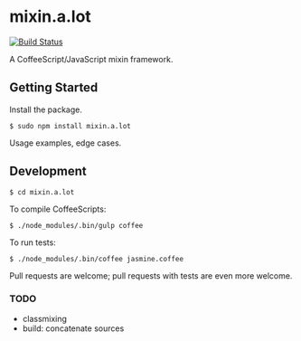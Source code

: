 # mixin.a.lot

[![Build Status](https://travis-ci.org/yangmillstheory/mixin.a.lot.svg?branch=master)](https://travis-ci.org/yangmillstheory/mixin.a.lot)

A CoffeeScript/JavaScript mixin framework.

## Getting Started ##

Install the package.

    $ sudo npm install mixin.a.lot
    
Usage examples, edge cases.
    
## Development ##

    $ cd mixin.a.lot

To compile CoffeeScripts:

    $ ./node_modules/.bin/gulp coffee
    
To run tests:
    
    $ ./node_modules/.bin/coffee jasmine.coffee
    
Pull requests are welcome; pull requests with tests are even more welcome.


### TODO ###

* classmixing
* build: concatenate sources

